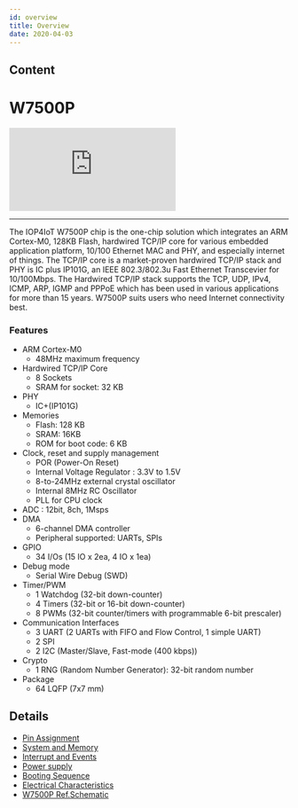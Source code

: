 ```yaml
---
id: overview
title: Overview
date: 2020-04-03
---
```



## Content

# W7500P
![Figure 1 W7500 Chip](http://wizwiki.net/wiki/lib/exe/fetch.php?media=products:w7500p:20150908_171109.png "Figure 1 W7500P Chip")

----

The IOP4IoT W7500P chip is the one-chip solution which integrates an ARM Cortex-M0, 128KB Flash, hardwired TCP/IP core for various embedded application platform, 10/100 Ethernet MAC and PHY, and especially internet of things.
The TCP/IP core is a market-proven hardwired TCP/IP stack and PHY is IC plus IP101G, an IEEE 802.3/802.3u Fast Ethernet Transcevier for 10/100Mbps. The Hardwired TCP/IP stack supports the TCP, UDP, IPv4, ICMP, ARP, IGMP and PPPoE which has been used in various applications for more than 15 years. W7500P suits users who need Internet connectivity best.

### Features
* ARM Cortex-M0
  * 48MHz maximum frequency
* Hardwired TCP/IP Core
    * 8 Sockets
    * SRAM for socket: 32 KB
* PHY
    * IC+(IP101G)
* Memories
  * Flash: 128 KB
  * SRAM: 16KB
  * ROM for boot code: 6 KB
* Clock, reset and supply management
	* POR (Power-On Reset)
	* Internal Voltage Regulator : 3.3V to 1.5V
	* 8-to-24MHz external crystal oscillator
	* Internal 8MHz RC Oscillator
	* PLL for CPU clock
* ADC : 12bit, 8ch, 1Msps
* DMA
    * 6-channel DMA controller
    * Peripheral supported: UARTs, SPIs
* GPIO
    * 34 I/Os (15 IO x 2ea, 4 IO x 1ea)
* Debug mode
    * Serial Wire Debug (SWD)
* Timer/PWM
	* 1 Watchdog (32-bit down-counter)
	* 4 Timers (32-bit or 16-bit down-counter)
	* 8 PWMs (32-bit counter/timers with programmable 6-bit prescaler)
* Communication Interfaces
    * 3 UART (2 UARTs with FIFO and Flow Control, 1 simple UART)
    * 2 SPI
    * 2 I2C (Master/Slave, Fast-mode (400 kbps))
* Crypto
    * 1 RNG (Random Number Generator): 32-bit random number
* Package
    * 64 LQFP (7x7 mm)


## Details
- [Pin Assignment](http://wizwiki.net/wiki/doku.php?id=products:w7500p:overview:pinassignment)
- [System and Memory](http://wizwiki.net/wiki/doku.php?id=products:w7500:overview:systemandmemory)
- [Interrupt and Events](http://wizwiki.net/wiki/doku.php?id=products:w7500:overview:intandevents)
- [Power supply](http://wizwiki.net/wiki/doku.php?id=products:w7500:overview:powersupply)
- [Booting Sequence](http://wizwiki.net/wiki/doku.php?id=products:w7500:overview:booting)
- [Electrical Characteristics](http://wizwiki.net/wiki/doku.php?id=products:w7500p:overview:electric)
- [W7500P Ref.Schematic](http://wizwiki.net/wiki/doku.php?id=products:w7500p:ref_sch)
